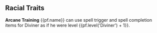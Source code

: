 ## **Racial Traits**

**Arcane Training** {{pf.name}} can use spell trigger and spell completion items for Diviner as if he were level {{pf.level('Diviner') + 1}}.